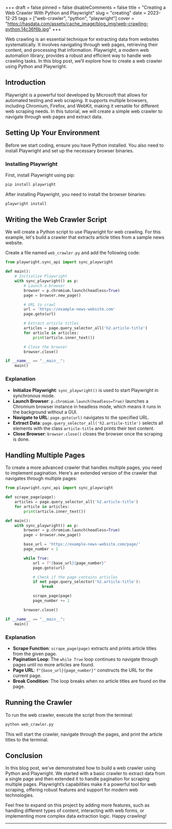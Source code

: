 +++
draft = false
pinned = false
disableComments = false
title = "Creating a Web Crawler With Python and Playwright"
slug = "creating"
date = 2023-12-25
tags = ["web-crawler", "python", "playwright"]
cover = "https://hasdata.com/assets/cache_image/blog_img/web-crawling-python.14c36f6b.jpg"
+++

Web crawling is an essential technique for extracting data from websites systematically. It involves navigating through web pages, retrieving their content, and processing that information. Playwright, a modern web automation library, provides a robust and efficient way to handle web crawling tasks. In this blog post, we’ll explore how to create a web crawler using Python and Playwright.

## Introduction

Playwright is a powerful tool developed by Microsoft that allows for automated testing and web scraping. It supports multiple browsers, including Chromium, Firefox, and WebKit, making it versatile for different web scraping needs. In this tutorial, we will create a simple web crawler to navigate through web pages and extract data.

## Setting Up Your Environment

Before we start coding, ensure you have Python installed. You also need to install Playwright and set up the necessary browser binaries.

### Installing Playwright

First, install Playwright using pip:

```bash
pip install playwright
```

After installing Playwright, you need to install the browser binaries:

```bash
playwright install
```

## Writing the Web Crawler Script

We will create a Python script to use Playwright for web crawling. For this example, let's build a crawler that extracts article titles from a sample news website.

Create a file named `web_crawler.py` and add the following code:

```python
from playwright.sync_api import sync_playwright

def main():
    # Initialize Playwright
    with sync_playwright() as p:
        # Launch a browser
        browser = p.chromium.launch(headless=True)
        page = browser.new_page()

        # URL to crawl
        url = 'https://example-news-website.com'
        page.goto(url)

        # Extract article titles
        articles = page.query_selector_all('h2.article-title')
        for article in articles:
            print(article.inner_text())

        # Close the browser
        browser.close()

if __name__ == "__main__":
    main()
```

### Explanation

- **Initialize Playwright**: `sync_playwright()` is used to start Playwright in synchronous mode.
- **Launch Browser**: `p.chromium.launch(headless=True)` launches a Chromium browser instance in headless mode, which means it runs in the background without a GUI.
- **Navigate to URL**: `page.goto(url)` navigates to the specified URL.
- **Extract Data**: `page.query_selector_all('h2.article-title')` selects all elements with the class `article-title` and prints their text content.
- **Close Browser**: `browser.close()` closes the browser once the scraping is done.

## Handling Multiple Pages

To create a more advanced crawler that handles multiple pages, you need to implement pagination. Here's an extended version of the crawler that navigates through multiple pages:

```python
from playwright.sync_api import sync_playwright

def scrape_page(page):
    articles = page.query_selector_all('h2.article-title')
    for article in articles:
        print(article.inner_text())

def main():
    with sync_playwright() as p:
        browser = p.chromium.launch(headless=True)
        page = browser.new_page()

        base_url = 'https://example-news-website.com/page/'
        page_number = 1

        while True:
            url = f"{base_url}{page_number}"
            page.goto(url)

            # Check if the page contains articles
            if not page.query_selector('h2.article-title'):
                break

            scrape_page(page)
            page_number += 1

        browser.close()

if __name__ == "__main__":
    main()
```

### Explanation

- **Scrape Function**: `scrape_page(page)` extracts and prints article titles from the given page.
- **Pagination Loop**: The `while True` loop continues to navigate through pages until no more articles are found.
- **Page URL**: `f"{base_url}{page_number}"` constructs the URL for the current page.
- **Break Condition**: The loop breaks when no article titles are found on the page.

## Running the Crawler

To run the web crawler, execute the script from the terminal:

```bash
python web_crawler.py
```

This will start the crawler, navigate through the pages, and print the article titles to the terminal.

## Conclusion

In this blog post, we’ve demonstrated how to build a web crawler using Python and Playwright. We started with a basic crawler to extract data from a single page and then extended it to handle pagination for scraping multiple pages. Playwright’s capabilities make it a powerful tool for web scraping, offering robust features and support for modern web technologies.

Feel free to expand on this project by adding more features, such as handling different types of content, interacting with web forms, or implementing more complex data extraction logic. Happy crawling!

---

